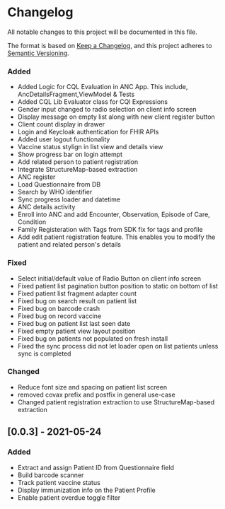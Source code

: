 # Changelog
All notable changes to this project will be documented in this file.

The format is based on [Keep a Changelog](https://keepachangelog.com/en/1.0.0/),
and this project adheres to [Semantic Versioning](https://semver.org/spec/v2.0.0.html).


### Added
- Added Logic for CQL Evaluation in ANC App. This include, AncDetailsFragment,ViewModel & Tests
- Added CQL Lib Evaluator class for CQl Expressions
- Gender input changed to radio selection on client info screen
- Display message on empty list along with new client register button
- Client count display in drawer
- Login and Keycloak authentication for FHIR APIs
- Added user logout functionality
- Vaccine status stylign in list view and details view
- Show progress bar on login attempt
- Add related person to patient registration
- Integrate StructureMap-based extraction
- ANC register
- Load Questionnaire from DB
- Search by WHO identifier
- Sync progress loader and datetime
- ANC details activity
- Enroll into ANC and add Encounter, Observation, Episode of Care, Condition
- Family Registeration with Tags from SDK fix for tags and profile
- Add edit patient registration feature. This enables you to modify the patient and related person's details

### Fixed

- Select initial/default value of Radio Button on client info screen
- Fixed patient list pagination button position to static on bottom of list
- Fixed patient list fragment adapter count
- Fixed bug on search result on patient list
- Fixed bug on barcode crash
- Fixed bug on record vaccine
- Fixed bug on patient list last seen date
- Fixed empty patient view layout position
- Fixed bug on patients not populated on fresh install
- Fixed the sync process did not let loader open on list patients unless sync is completed

### Changed
- Reduce font size and spacing on patient list screen
- removed covax prefix and postfix in general use-case
- Changed patient registration extraction to use StructureMap-based extraction

## [0.0.3] - 2021-05-24
### Added

- Extract and assign Patient ID from Questionnaire field
- Build barcode scanner
- Track patient vaccine status
- Display immunization info on the Patient Profile 
- Enable patient overdue toggle filter

